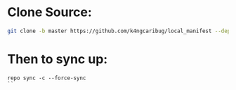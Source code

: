 # Clone Source:

```bash
git clone -b master https://github.com/k4ngcaribug/local_manifest --depth=1 .repo/local_manifests
```
# Then to sync up:
```
repo sync -c --force-sync
``
